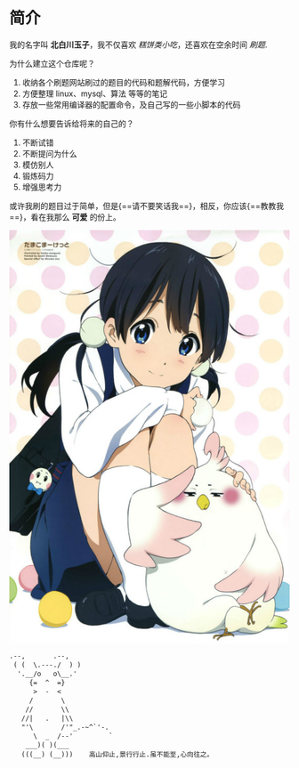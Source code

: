 # 简介

我的名字叫 **北白川玉子**，我不仅喜欢 *糕饼类小吃*，还喜欢在空余时间 *刷题*.

为什么建立这个仓库呢？

1. 收纳各个刷题网站刷过的题目的代码和题解代码，方便学习
2. 方便整理 linux、mysql、算法 等等的笔记
3. 存放一些常用编译器的配置命令，及自己写的一些小脚本的代码

你有什么想要告诉给将来的自己的？

1. 不断试错
2. 不断提问为什么
3. 模仿别人
4. 锻炼码力
5. 增强思考力

或许我刷的题目过于简单，但是{==请不要笑话我==}，相反，你应该{==教教我==}，看在我那么 **可爱** 的份上。

<img src="./img/北白川玉子.jpg" alt="北白川玉子" style="display:block;margin:0 auto;">

```
.--,       .--,
 ( (  \.---./  ) )
  '.__/o   o\__.'
     {=  ^  =}
      >  -  <
     /       \
    //       \\
   //|   .   |\\
   "'\       /'"_.-~^`'-.
      \  _  /--'         `
    ___)( )(___
   (((__) (__)))    高山仰止,景行行止.虽不能至,心向往之。
```